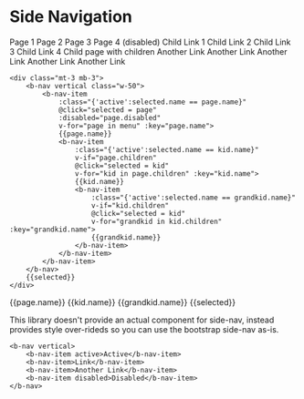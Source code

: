 # Side Navigation



<div class="mt-3 mb-3 usx-component">
    <us-side-nav class="w-50">
        <b-nav-item active>Page 1</b-nav-item>
        <b-nav-item @click="select('page-2')">Page 2</b-nav-item>
        <b-nav-item>Page 3</b-nav-item>
        <b-nav-item disabled>Page 4 (disabled)</b-nav-item>
        <b-nav-item :title="Page with children">            
            <b-nav-item>Child Link 1</b-nav-item>            
            <b-nav-item>Child Link 2</b-nav-item>            
            <b-nav-item>Child Link 3</b-nav-item>            
            <b-nav-item>Child Link 4</b-nav-item>            
            <b-nav-item>
                <b-nav-item>
                    Child page with children
                    <b-nav-item>Another Link</b-nav-item>            
                    <b-nav-item>Another Link</b-nav-item>            
                    <b-nav-item>Another Link</b-nav-item>            
                    <b-nav-item>Another Link</b-nav-item>            
                    <b-nav-item>Another Link</b-nav-item>            
                </b-nav-item>
            </b-nav-item>            
        </b-nav-item>
    </us-side-nav>
</div>




```
<div class="mt-3 mb-3">
    <b-nav vertical class="w-50">
        <b-nav-item 
            :class="{'active':selected.name == page.name}" 
            @click="selected = page" 
            :disabled="page.disabled"
            v-for="page in menu" :key="page.name">
            {{page.name}}
            <b-nav-item 
                :class="{'active':selected.name == kid.name}" 
                v-if="page.children"
                @click="selected = kid" 
                v-for="kid in page.children" :key="kid.name">
                {{kid.name}}
                <b-nav-item 
                    :class="{'active':selected.name == grandkid.name}" 
                    v-if="kid.children"
                    @click="selected = kid" 
                    v-for="grandkid in kid.children" :key="grandkid.name">
                    {{grandkid.name}}
                </b-nav-item>                
            </b-nav-item>
        </b-nav-item>
    </b-nav>
    {{selected}}
</div>
```

<div class="mt-3 mb-3">
    <us-side-nav class="w-50">
        <us-side-nav-item 
            :class="{'active':selected.name == page.name}" 
            @click="selected = page" 
            :disabled="page.disabled"
            v-for="page in menu" :key="page.name">
            {{page.name}}
            <us-side-nav-item 
                :class="{'active':selected.name == kid.name}" 
                v-if="page.children"
                @click="selected = kid" 
                v-for="kid in page.children" :key="kid.name">
                {{kid.name}}
                <us-side-nav-item 
                    :class="{'active':selected.name == grandkid.name}" 
                    v-if="kid.children"
                    @click="selected = kid" 
                    v-for="grandkid in kid.children" :key="grandkid.name">
                    {{grandkid.name}}
                </us-side-nav-item>                
            </us-side-nav-item>
        </us-side-nav-item>
    </us-side-nav>
    {{selected}}
</div>



This library doesn't provide an actual component for side-nav, instead provides style over-rideds so you can use the bootstrap side-nav as-is.

```vue
<b-nav vertical>
    <b-nav-item active>Active</b-nav-item>
    <b-nav-item>Link</b-nav-item>
    <b-nav-item>Another Link</b-nav-item>
    <b-nav-item disabled>Disabled</b-nav-item>
</b-nav>    
```

<script>
import Color from "color";
import _ from 'lodash';

export default {
    data() {
        return {
            selected: {},
            menu: [
                {name: 'Page 1'},
                {name: 'Page 2'},
                {name: 'Page 3'},
                {name: 'Page 4 (disabled)', disabled:true},
                {name: 'Page 5 (with kids)', children: [
                    {name: 'Kid 1'},
                    {name: 'Kid 2'},
                    {name: 'Kid 3'},
                    {name: 'Kid 4 (with kids)', children: [
                        {name: 'Grand Kid 1'},
                        {name: 'Grand Kid 2'},
                        {name: 'Grand Kid 3'},
                        {name: 'Grand Kid 4'},
                    ]}
                ]}
            ]
        };
    },
    methods: {

        select(colorMeta){

        },


    }
}
</script>